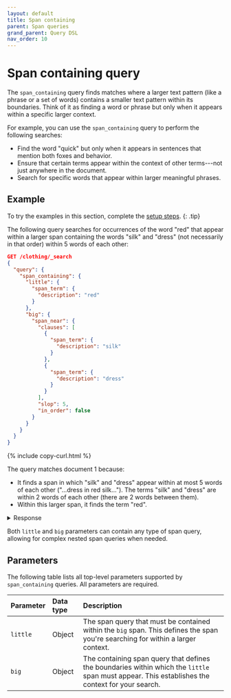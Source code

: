 ```yaml
---
layout: default
title: Span containing
parent: Span queries
grand_parent: Query DSL
nav_order: 10
---
```


# Span containing query

The `span_containing` query finds matches where a larger text pattern (like a phrase or a set of words) contains a smaller text pattern within its boundaries. Think of it as finding a word or phrase but only when it appears within a specific larger context.

For example, you can use the `span_containing` query to perform the following searches:

- Find the word "quick" but only when it appears in sentences that mention both foxes and behavior.
- Ensure that certain terms appear within the context of other terms---not just anywhere in the document.
- Search for specific words that appear within larger meaningful phrases.

## Example

To try the examples in this section, complete the [setup steps]({{site.url}}{{site.baseurl}}/query-dsl/span/#setup).
{: .tip}

The following query searches for occurrences of the word "red" that appear within a larger span containing the words "silk" and "dress" (not necessarily in that order) within 5 words of each other:

```json
GET /clothing/_search
{
  "query": {
    "span_containing": {
      "little": {
        "span_term": {
          "description": "red"
        }
      },
      "big": {
        "span_near": {
          "clauses": [
            {
              "span_term": {
                "description": "silk"
              }
            },
            {
              "span_term": {
                "description": "dress"
              }
            }
          ],
          "slop": 5,
          "in_order": false
        }
      }
    }
  }
}
```
{% include copy-curl.html %}

The query matches document 1 because:

- It finds a span in which "silk" and "dress" appear within at most 5 words of each other ("...dress in red silk..."). The terms "silk" and "dress" are within 2 words of each other (there are 2 words between them).
- Within this larger span, it finds the term "red".

<details markdown="block">
  <summary>
    Response
  </summary>
  {: .text-delta}

```json
{
  "took": 4,
  "timed_out": false,
  "_shards": {
    "total": 1,
    "successful": 1,
    "skipped": 0,
    "failed": 0
  },
  "hits": {
    "total": {
      "value": 1,
      "relation": "eq"
    },
    "max_score": 1.1577396,
    "hits": [
      {
        "_index": "clothing",
        "_id": "2",
        "_score": 1.1577396,
        "_source": {
          "description": "Beautiful long dress in red silk, perfect for formal events."
        }
      }
    ]
  }
}
```

</details>

Both `little` and `big` parameters can contain any type of span query, allowing for complex nested span queries when needed.

## Parameters

The following table lists all top-level parameters supported by `span_containing` queries. All parameters are required.

| Parameter |  Data type | Description |
|:-----------|:------|:-------------|
| `little` | Object | The span query that must be contained within the `big` span. This defines the span you're searching for within a larger context. |
| `big` | Object | The containing span query that defines the boundaries within which the `little` span must appear. This establishes the context for your search. |